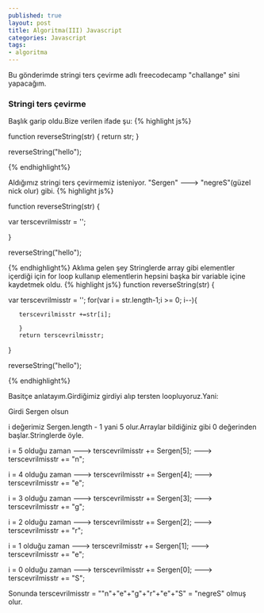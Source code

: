 ```yaml
---
published: true
layout: post
title: Algoritma(III) Javascript
categories: Javascript
tags: 
- algoritma
---
```

Bu gönderimde stringi ters çevirme adlı freecodecamp "challange" sini yapacağım.

### Stringi ters çevirme

Başlık garip oldu.Bize verilen ifade şu:
{% highlight js%}

function reverseString(str) {
  return str;
}

reverseString("hello");

{% endhighlight%}

Aldığımız stringi ters çevirmemiz isteniyor. "Sergen" ---> "negreS"(güzel nick olur) gibi.
{% highlight js%}

function reverseString(str) {

   var terscevrilmisstr = '';

   }

reverseString("hello");

{% endhighlight%}
Aklıma gelen şey Stringlerde array gibi elementler içerdiği için for loop kullanıp elementlerin hepsini başka bir variable içine kaydetmek oldu.
{% highlight js%}
function reverseString(str) {

var terscevrilmisstr = '';
	for(var i = str.length-1;i >= 0; i--){
        
       terscevrilmisstr +=str[i];
        
       }
       return terscevrilmisstr;
   }

reverseString("hello");

{% endhighlight%}

Basitçe anlatayım.Girdiğimiz girdiyi alıp tersten loopluyoruz.Yani:

Girdi Sergen olsun

i değerimiz Sergen.length - 1 yani 5 olur.Arraylar bildiğiniz gibi 0 değerinden başlar.Stringlerde öyle.

i = 5 olduğu zaman ---> terscevrilmisstr += Sergen[5]; ---> terscevrilmisstr += "n";


i = 4 olduğu zaman ---> terscevrilmisstr += Sergen[4]; ---> terscevrilmisstr += "e";


i = 3 olduğu zaman ---> terscevrilmisstr += Sergen[3]; ---> terscevrilmisstr += "g";


i = 2 olduğu zaman ---> terscevrilmisstr += Sergen[2]; ---> terscevrilmisstr += "r";


i = 1 olduğu zaman ---> terscevrilmisstr += Sergen[1]; ---> terscevrilmisstr += "e";


i = 0 olduğu zaman ---> terscevrilmisstr += Sergen[0]; ---> terscevrilmisstr += "S";

Sonunda terscevrilmisstr = ""n"+"e"+"g"+"r"+"e"+"S" = "negreS" olmuş olur.
